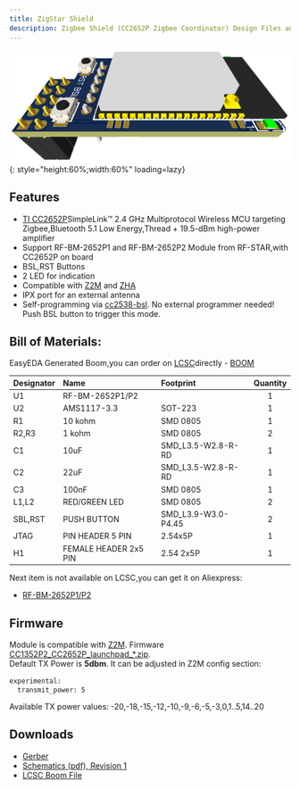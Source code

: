 ```yaml
---
title: ZigStar Shield
description: Zigbee Shield (CC2652P Zigbee Coordinator) Design Files and Description, working with Zigbee2Mqtt (Z2M) and ZHA
---
```


![](../assets/images/zigbee-shield/3DDefault.png){: style="height:60%;width:60%" loading=lazy}

## Features

- [TI CC2652P](https://www.ti.com/product/CC2652P)SimpleLink™ 2.4 GHz Multiprotocol Wireless MCU targeting Zigbee,Bluetooth 5.1 Low Energy,Thread + 19.5-dBm high-power amplifier
- Support RF-BM-2652P1 and RF-BM-2652P2 Module from RF-STAR,with CC2652P on board
- BSL,RST Buttons
- 2 LED for indication
- Compatible with [Z2M](https://www.zigbee2mqtt.io/) and [ZHA](https://www.home-assistant.io/integrations/zha/)
- IPX port for an external antenna
- Self-programming via [cc2538-bsl](https://github.com/JelmerT/cc2538-bsl). No external programmer needed! Push BSL button to trigger this mode.

## Bill of Materials:

EasyEDA Generated Boom,you can order on [LCSC](https://lcsc.com)directly - [BOOM](https://github.com/mercenaruss/zigbee-stick-v4/blob/main/files/BOM_ZigStar_Shield.csv)

| Designator  | Name  | Footprint | Quantity |
| :------------|:---------------|:-----|:--------:|
| U1| RF-BM-2652P1/P2| | 1 |
| U2|AMS1117-3.3 |SOT-223| 1 |
| R1 | 10 kohm|SMD 0805 |1|
| R2,R3 | 1 kohm|SMD 0805 |2|
| C1| 10uF|SMD_L3.5-W2.8-R-RD|1|
| C2| 22uF|SMD_L3.5-W2.8-R-RD|1|
| C3| 100nF|SMD 0805|1|
| L1,L2| RED/GREEN LED|SMD 0805|2|
| SBL,RST|PUSH BUTTON |SMD_L3.9-W3.0-P4.45|2|
| JTAG| PIN HEADER 5 PIN|2.54x5P|1|
| H1| FEMALE HEADER 2x5 PIN|2.54 2x5P|1|

Next item is not available on LCSC,you can get it on Aliexpress:

 - [RF-BM-2652P1/P2](https://letyshops.com/r/aliexpress-f6e2c6d280d5)
 
## Firmware

Module is compatible with [Z2M](https://www.zigbee2mqtt.io/).
Firmware [CC1352P2_CC2652P_launchpad_*.zip](https://github.com/Koenkk/Z-Stack-firmware/tree/master/coordinator/Z-Stack_3.x.0/bin).<br>
Default TX Power is <b>5dbm</b>. It can be adjusted in Z2M config section:

    experimental:
      transmit_power: 5

Available TX power values: -20,-18,-15,-12,-10,-9,-6,-5,-3,0,1..5,14..20

## Downloads
 - [Gerber](https://github.com/mercenaruss/zigbee-stick-v4/tree/main/files/gerber)
 - [Schematics (pdf), Revision 1](https://github.com/mercenaruss/zigbee-stick-v4/tree/main/files/schematics)
 - [LCSC Boom File](https://github.com/mercenaruss/zigbee-stick-v4/blob/main/files/BOM_ZigStar_Shield.csv)
